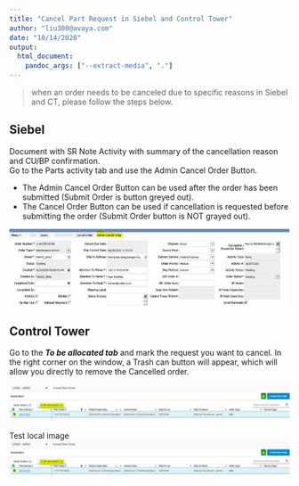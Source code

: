 ```yaml
---
title: "Cancel Part Request in Siebel and Control Tower"
author: "liu300@avaya.com"
date: "10/14/2020"
output: 
  html_document:
    pandoc_args: ["--extract-media", "."]
---
```


> when an order needs to be canceled due to specific reasons in Siebel and CT, please follow the steps below.

## Siebel

Document with SR Note Activity with summary of the cancellation reason and CU/BP confirmation.    
Go to the Parts activity tab and use the Admin Cancel Order Button.

- The Admin Cancel Order Button can be used after the order has been submitted (Submit Order is button greyed out).
- The Cancel Order Button can be used if cancellation is requested before submitting the order (Submit Order button is NOT grayed out).

<img alt="Action in Siebel" src="images/actioninsiebel.jpg" />

## Control Tower

Go to the ***To be allocated tab*** and mark the request you want to cancel. In the right corner on the window, a Trash can button will appear, which will allow you directly to remove the Cancelled order.

<img alt="Action in Control Tower" src="images/actioninCT.jpg" />

Test local image
!["ddd"](images/actioninCT.jpg)